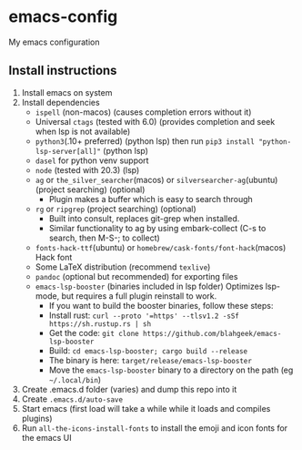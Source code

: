 # emacs-config
My emacs configuration

## Install instructions
1. Install emacs on system
2. Install dependencies
   - `ispell` (non-macos) (causes completion errors without it)
   - Universal `ctags` (tested with 6.0) (provides completion and seek when lsp is not available)
   - `python3`(.10+ preferred) (python lsp) then run `pip3 install "python-lsp-server[all]"` (python lsp)
   - `dasel` for python venv support
   - `node` (tested with 20.3) (lsp)
   - `ag` or `the_silver_searcher`(macos) or `silversearcher-ag`(ubuntu) (project searching) (optional)
     - Plugin makes a buffer which is easy to search through
   - `rg` or `ripgrep` (project searching) (optional)
     - Built into consult, replaces git-grep when installed.
     - Similar functionality to ag by using embark-collect (C-s to search, then M-S-; to collect)
   - `fonts-hack-ttf`(ubuntu) or `homebrew/cask-fonts/font-hack`(macos) Hack font
   - Some LaTeX distribution (recommend `texlive`)
   - `pandoc` (optional but recommended) for exporting files
   - `emacs-lsp-booster` (binaries included in lsp folder) Optimizes lsp-mode, but requires a full plugin reinstall to work.
     - If you want to build the booster binaries, follow these steps:
     - Install rust: `curl --proto '=https' --tlsv1.2 -sSf https://sh.rustup.rs | sh`
     - Get the code: `git clone https://github.com/blahgeek/emacs-lsp-booster`
     - Build: `cd emacs-lsp-booster; cargo build --release`
     - The binary is here: `target/release/emacs-lsp-booster`
     - Move the `emacs-lsp-booster` binary to a directory on the path (eg `~/.local/bin`)
3. Create .emacs.d folder (varies) and dump this repo into it
4. Create `.emacs.d/auto-save`
5. Start emacs (first load will take a while while it loads and compiles plugins)
6. Run `all-the-icons-install-fonts` to install the emoji and icon fonts for the emacs UI
